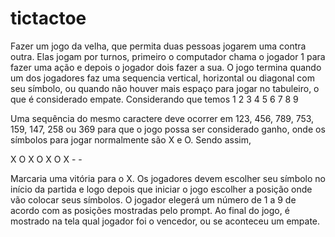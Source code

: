 # tictactoe

Fazer um jogo da velha, que permita duas pessoas jogarem uma contra outra. Elas jogam por turnos, primeiro o computador chama o jogador 1 para fazer uma ação e depois o jogador dois fazer a sua. O jogo termina quando um dos jogadores faz uma sequencia vertical, horizontal ou diagonal com seu símbolo, ou quando não houver mais espaço para jogar no tabuleiro, o que é considerado empate.
Considerando que temos
1 2 3
4 5 6
7 8 9

Uma sequência do mesmo caractere deve ocorrer em 123, 456, 789, 753, 159, 147, 258 ou 369 para que o jogo possa ser considerado ganho, onde os símbolos para jogar normalmente são X e O. Sendo assim,

X O X
O X O
X - -

Marcaria uma vitória para o X. Os jogadores devem escolher seu símbolo no início da partida e logo depois que iniciar o jogo escolher a posição onde vão colocar seus símbolos.  O jogador elegerá um número de 1 a 9 de acordo com as posições mostradas pelo prompt. Ao final do jogo, é mostrado na tela qual jogador foi o vencedor, ou se aconteceu um empate.
